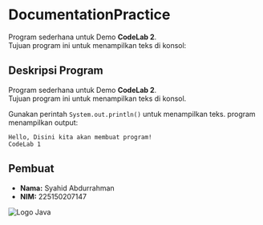 # DocumentationPractice

Program sederhana untuk Demo **CodeLab 2**.  
Tujuan program ini untuk menampilkan teks di konsol:

## Deskripsi Program
Program sederhana untuk Demo **CodeLab 2**.  
Tujuan program ini untuk menampilkan teks di konsol.

Gunakan perintah `System.out.println()` untuk menampilkan teks.
program menampilkan output:
```
Hello, Disini kita akan membuat program!
CodeLab 1
```

## Pembuat
- **Nama:** Syahid Abdurrahman  
- **NIM:** 225150207147

![Logo Java](https://upload.wikimedia.org/wikipedia/en/3/30/Java_programming_language_logo.svg)
